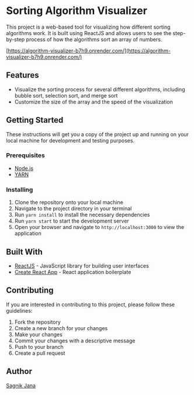 # Sorting Algorithm Visualizer

This project is a web-based tool for visualizing how different sorting algorithms work. It is built using ReactJS and allows users to see the step-by-step process of how the algorithms sort an array of numbers.

[https://algorithm-visualizer-b7h9.onrender.com/](https://algorithm-visualizer-b7h9.onrender.com/)

## Features

- Visualize the sorting process for several different algorithms, including bubble sort, selection sort, and merge sort
- Customize the size of the array and the speed of the visualization
<!-- - View the code for each sorting algorithm in the application -->

## Getting Started

These instructions will get you a copy of the project up and running on your local machine for development and testing purposes.

### Prerequisites

- [Node.js](https://nodejs.org/)
- [YARN](https://yarnpkg.com/)

### Installing

1. Clone the repository onto your local machine
2. Navigate to the project directory in your terminal
3. Run `yarn install` to install the necessary dependencies
4. Run `yarn start` to start the development server
5. Open your browser and navigate to `http://localhost:3000` to view the application
<!-- 
### Running the tests

To run the tests for this project, use the command `npm test` in the terminal. -->

<!-- ## Deployment

To deploy this application, you can use tools such as [Vercel](https://vercel.com/) or [Heroku](https://www.heroku.com/). -->

## Built With

- [ReactJS](https://reactjs.org/) - JavaScript library for building user interfaces
- [Create React App](https://create-react-app.dev/) - React application boilerplate

## Contributing

If you are interested in contributing to this project, please follow these guidelines:

1. Fork the repository
2. Create a new branch for your changes
3. Make your changes
4. Commit your changes with a descriptive message
5. Push to your branch
6. Create a pull request

## Author

[Sagnik Jana](https://www.linkedin.com/in/sagnik-jana-3452771ba/)

<!-- ## License

This project is licensed under the MIT License - see the [LICENSE](LICENSE) file for details. -->

<!-- ## Acknowledgments

- [Sorting Algorithms Animations](https://www.toptal.com/developers/sorting-algorithms) by Toptal Developers for inspiration and guidance on the algorithms implemented in this project. -->

